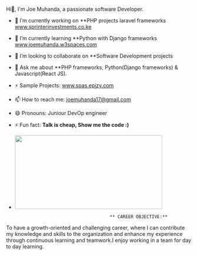 
 
Hi👋, I'm Joe Muhanda, a passionate software Developer.


- 🔭 I’m currently working on **PHP projects laravel frameworks www.sprinterinvestments.co.ke
- 🌱 I’m currently learning **Python with Django frameworks  www.joemuhanda.w3spaces.com 
- 👯 I’m looking to collaborate on **Software Development projects
- 💬 Ask me about **PHP frameworks, Python(Django frameworks) & Javascript(React JS). 
- ⚡  Sample Projects: www.spas.epizy.com
- 📫 How to reach me: joemuhanda17@gmail.com 
- 😄 Pronouns: Juniour DevOp engineer 
- ⚡ Fun fact: **Talk is cheap, Show me the code :)**
- <img src="https://user-images.githubusercontent.com/88422453/206272184-7d80a158-b98c-423d-9fc3-ed8d5797e406.gif" width="400" height="200" />

                                          ** CAREER OBJECTIVE:**
To have a growth-oriented and challenging career, where I can contribute my knowledge and skills to the organization and enhance my experience through continuous learning and teamwork.I enjoy working in a team for day to day learning.
